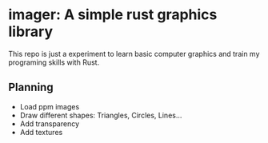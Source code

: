 # imager: A simple rust graphics library

This repo is just a experiment to learn basic computer graphics and train my programing
skills with Rust.

## Planning

- Load ppm images
- Draw different shapes: Triangles, Circles, Lines...
- Add transparency
- Add textures
